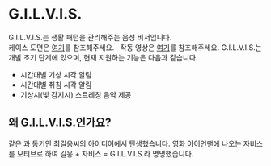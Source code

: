 # G.I.L.V.I.S.
G.I.L.V.I.S.는 생활 패턴을 관리해주는 음성 비서입니다.  
케이스 도면은 [여기](https://cad.onshape.com/documents/460efd710803a990c7069765/w/7e369ce6ce7d59de30c91fde/e/051c4f38319cbc7ef75e2389)를 참조해주세요.  
작동 영상은 [여기](https://www.youtube.com/edit?video_id=5HfwNF0sRBU)를 참조해주세요.
G.I.L.V.I.S.는 개발 초기 단계에 있으며, 현재 지원하는 기능은 다음과 같습니다.

* 시간대별 기상 시각 알림
* 시간대별 취침 시각 알림
* 기상시(빛 감지시) 스트레칭 음악 제공

## 왜 G.I.L.V.I.S.인가요?
같은 과 동기인 최길웅씨의 아이디어에서 탄생했습니다. 영화 아이언맨에 나오는 자비스를 모티브로 하여 길웅 + 자비스 = G.I.L.V.I.S.라 명명했습니다.
